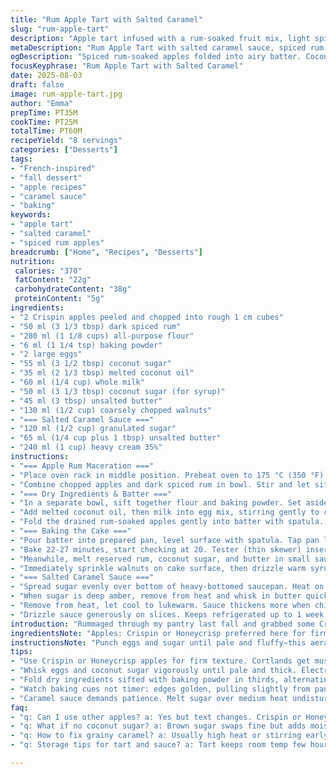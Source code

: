 ```yaml
---
title: "Rum Apple Tart with Salted Caramel"
slug: "rum-apple-tart"
description: "Apple tart infused with a rum-soaked fruit mix, light spiced batter, finished with pecans and a rich salted caramel sauce. Uses Golden Delicious apples swapped for Crispin variety and replaces brown sugar with coconut sugar to deepen flavor. Substitutes vegetable oil for melted coconut oil adds moisture and subtle aroma. Baked until center springs back when touched. Sauce made by careful caramelization of granulated sugar, combined with butter and cream for thick, velvety texture. A warm, gooey treat balancing tart fruit, nutty crunch, and buttery caramel."
metaDescription: "Rum Apple Tart with salted caramel sauce, spiced rum macerated Crispin apples, moist coconut oil batter, topped with walnuts and warm syrup drizzle."
ogDescription: "Spiced rum-soaked apples folded into airy batter. Coconut oil adds moisture, walnuts crunch. Drizzle warm syrup before serving. Rich salted caramel sauce on side."
focusKeyphrase: "Rum Apple Tart with Salted Caramel"
date: 2025-08-03
draft: false
image: rum-apple-tart.jpg
author: "Emma"
prepTime: PT35M
cookTime: PT25M
totalTime: PT60M
recipeYield: "8 servings"
categories: ["Desserts"]
tags:
- "French-inspired"
- "fall dessert"
- "apple recipes"
- "caramel sauce"
- "baking"
keywords:
- "apple tart"
- "salted caramel"
- "spiced rum apples"
breadcrumb: ["Home", "Recipes", "Desserts"]
nutrition: 
 calories: "370"
 fatContent: "22g"
 carbohydrateContent: "38g"
 proteinContent: "5g"
ingredients:
- "2 Crispin apples peeled and chopped into rough 1 cm cubes"
- "50 ml (3 1/3 tbsp) dark spiced rum"
- "280 ml (1 1/8 cups) all-purpose flour"
- "6 ml (1 1/4 tsp) baking powder"
- "2 large eggs"
- "55 ml (3 1/2 tbsp) coconut sugar"
- "35 ml (2 1/3 tbsp) melted coconut oil"
- "60 ml (1/4 cup) whole milk"
- "50 ml (3 1/3 tbsp) coconut sugar (for syrup)"
- "45 ml (3 tbsp) unsalted butter"
- "130 ml (1/2 cup) coarsely chopped walnuts"
- "=== Salted Caramel Sauce ==="
- "120 ml (1/2 cup) granulated sugar"
- "65 ml (1/4 cup plus 1 tbsp) unsalted butter"
- "240 ml (1 cup) heavy cream 35%"
instructions:
- "=== Apple Rum Maceration ==="
- "Place oven rack in middle position. Preheat oven to 175 °C (350 °F). Line a 20 cm (8 inch) springform pan with parchment on bottom. Lightly grease sides with butter or nonstick spray."
- "Combine chopped apples and dark spiced rum in bowl. Stir and let sit 12 minutes, stirring occasionally. Apples should absorb rum slightly but still hold shape. Drain off the rum liquid and reserve separately."
- "=== Dry Ingredients & Batter ==="
- "In a separate bowl, sift together flour and baking powder. Set aside. In larger bowl, whisk eggs and coconut sugar vigorously until pale, thickened and airy — at least 3 minutes. I use handheld electric mixer; beats by hand need extra elbow grease here."
- "Add melted coconut oil, then milk into egg mix, stirring gently to combine. Fold sifted dry ingredients in 3 parts alternately with reserved rum liquid. Don’t overmix; few lumps ok. Texture should be thick but pourable."
- "Fold the drained rum-soaked apples gently into batter with spatula. Keep fruit evenly distributed but avoid squashing."
- "=== Baking the Cake ==="
- "Pour batter into prepared pan, level surface with spatula. Tap pan lightly to remove bubbles."
- "Bake 22-27 minutes, start checking at 20. Tester (thin skewer) inserted into center should come out clean or with few moist crumbs, not wet batter. Edges golden and pulling slightly from pan sides. Good poke test: center springs back, not jiggly but not dry."
- "Meanwhile, melt reserved rum, coconut sugar, and butter in small saucepan over medium heat until bubbling gently. Once mixture thickens and smells caramelized, but not burned, remove from heat."
- "Immediately sprinkle walnuts on cake surface, then drizzle warm syrup evenly over top. Let cake cool 15 minutes in pan before loosening edges and removing ring. Serve warm or at room temp; flavors deepen after resting."
- "=== Salted Caramel Sauce ==="
- "Spread sugar evenly over bottom of heavy-bottomed saucepan. Heat on medium without stirring; watch sugar melt and form amber liquid, swirl pan gently for even coloring. Avoid crystal formation—if crystals form, add drop water and start again."
- "When sugar is deep amber, remove from heat and whisk in butter quickly. Mixture will bubble violently—stand back. Then slowly pour in cream while whisking. Return to low heat and simmer 4-6 minutes until sauce thickens slightly—should coat back of spoon."
- "Remove from heat, let cool to lukewarm. Sauce thickens more when chilled; warm gently before serving if too stiff."
- "Drizzle sauce generously on slices. Keeps refrigerated up to 1 week; gently reheat or bring to room temp before serving."
introduction: "Rummaged through my pantry last fall and grabbed some Crispin apples instead of usual Cortland, curious if they'd soak up that spiced rum vibe better. They hold shape firmer, juicy but not mushy; macerating them 12 minutes lets booze land but doesn't drown the fruit. Swapping coconut oil for veg oil added subtle sweetness and better moist crumb. Once, reduced brown sugar nearly burned mixing with butter and rum—learned patience matters. Scents of caramelizing sugar and toasted nuts fill the air when walnuts hit the syrup drizzle. Salted caramel sauce is tricky; watch sugar crystalize or burn. With these tweaks, got a warm, rustic tart that crackles with nuts and licks you with rum fragrance."
ingredientsNote: "Apples: Crispin or Honeycrisp preferred here for firmness; Cortlands get too soft under maceration. Rum: dark spiced variant adds layers but any dark rum works. Sugar: coconut sugar substitutes brown sugar, adds complexity with less moisture, but brown sugar works in pinch. Butter: unsalted needed for controlled salt balance in caramel. Coconut oil melts clear without strong flavor; vegetable oils can replace but taste neutral. Nuts: walnuts swap pacanes (pecans) for more earthy, woodsy crunch. Heavy cream at 35% fat gives silkiness to sauce; half-and-half too thin, whipping cream thicker but changes texture. Pan: springform lined with parchment makes unmolding neater, but greased cake pan works. Be cautious pouring caramel; hot sugar burns fast; use wooden spoon or silicone spatula when mixing hot bits."
instructionsNote: "Punch eggs and sugar until pale and fluffy—this aeration key to light crumb. Alternate dry ingredients with liquids, helps prevent overdeveloping gluten. Macerating apples in rum hydrates fruit and brings boozy depth; don’t skip or overdo (10–12 minutes sufficient). Baking time varies; watch edges pulling from pan and do the poke test rather than timer. The syrup drizzle on baked cake nutty and sweet; apply when warm so nuts stick without getting soggy. For caramel sauce: patience paramount. Sugar should melt undisturbed but swirling pan ok to help melt edges. Butter and cream additions cause vigorous bubbling; remove from face. Simmer gently to thicken sauce; too high heat breaks sauce, becomes grainy. Store sauce cool, reheat gently to serve. Serve tart warm to enjoy gooey textures and rich aroma—it can toughen when cold."
tips:
- "Use Crispin or Honeycrisp apples for firm texture. Cortlands get mushy after maceration. Let fruit soak in rum 10-12 minutes max to keep shape intact but absorb flavor. Draining rum is key; reserved liquid folds back into batter, adding aroma without sogginess."
- "Whisk eggs and coconut sugar vigorously until pale and thick. Electric mixer helps but vigorous hand whisking doable with patience, builds airy batter. Coconut oil melts clear—replace with vegetable oil for neutral taste but loses subtle hint of sweetness. Oil-egg mix must combine gently to avoid deflating eggs."
- "Fold dry ingredients sifted with baking powder in thirds, alternating with reserved rum liquid. Avoid overmixing or batter will toughen. Lumps ok, batter thick but pourable. Gently fold drained apples last; pressure squashes fruit and changes texture. Spread batter evenly in springform pan with parchment for clean unmolding."
- "Watch baking cues not timer: edges golden, pulling slightly from pan. Insert thin skewer; moist crumbs okay, never wet batter. Center springs back to touch—not jiggly but not dry. Start checking at 20 minutes, bake up to 27 max. Tap pan lightly before baking to remove air bubbles for even crumb."
- "Caramel sauce demands patience. Melt sugar over medium heat undisturbed; swirl pan gently for even amber color. Avoid crystals; add a drop water and restart if formed. Butter addition causes strong bubbling—stand back. Slowly whisk in cream while hot, low simmer thickens sauce. Cool to lukewarm thickens further; reheat gently to serve."
faq:
- "q: Can I use other apples? a: Yes but text changes. Crispin or Honeycrisp hold shape well for maceration. Cortlands soggy, fall apart. Adjust maceration time accordingly. Firmer apples help maintain texture despite soaking in rum."
- "q: What if no coconut sugar? a: Brown sugar swaps fine but adds moisture. Twice stirred for proper dissolution. Coconut sugar darkens flavor slightly. If using white sugar, may lose complexity. Consider adding a pinch cinnamon to compensate flavor loss."
- "q: How to fix grainy caramel? a: Usually high heat or stirring early causes crystals. Restart helps. Avoid stirring sugar till fully dissolved. Gentle tilting of pan ok. If caramel breaks, small butter addition or extra cream smoothes but texture shifts slightly. Practice patience first."
- "q: Storage tips for tart and sauce? a: Tart keeps room temp few hours, refrigerate longer. Reheat gently to soften. Sauce stores sealed fridge up to week; thickens on chill. Warm gently before use; no sudden heat or boils or sauce breaks. Freeze not recommended; texture suffers."

---
```


